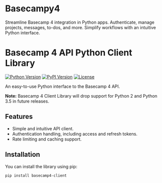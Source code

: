 # Basecampy4
Streamline Basecamp 4 integration in Python apps. Authenticate, manage projects, messages, to-dos, and more. Simplify workflows with an intuitive Python interface.
# Basecamp 4 API Python Client Library

[![Python Version](https://img.shields.io/pypi/pyversions/basecamp4-client.svg)](https://pypi.org/project/basecamp4-client/)
[![PyPI Version](https://img.shields.io/pypi/v/basecamp4-client.svg)](https://pypi.org/project/basecamp4-client/)
[![License](https://img.shields.io/pypi/l/basecamp4-client.svg)](https://github.com/yourusername/basecamp4-client/blob/main/LICENSE)

An easy-to-use Python interface to the Basecamp 4 API.

**Note:** Basecamp 4 Client Library will drop support for Python 2 and Python 3.5 in future releases.

## Features

- Simple and intuitive API client.
- Authentication handling, including access and refresh tokens.
- Rate limiting and caching support.

## Installation

You can install the library using pip:

```bash
pip install basecamp4-client
